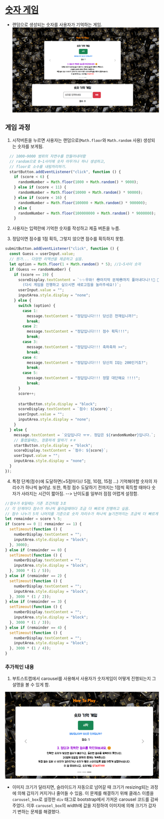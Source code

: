 # [숫자 게임](https://practicenumbergame.netlify.app/)

- 랜덤으로 생성되는 숫자를 사용자가 기억하는 게임.
  ![숫자게임](image-1.png)

## 게임 과정

1. 시작버튼을 누르면 사용자는 랜덤으로(`Math.floor`와 `Math.random` 사용) 생성되는 숫자를 보게됨.

```js
  // 1000~9000 범위의 자연수를 만들어내야함
  // random으로 0~1사이에 숫자 아무거나 하나 생성하고,
  // floor로 소수를 내림처리하기.
  startButton.addEventListener("click", function () {
    if (score < 6) {
      randomNumber = Math.floor(1000 + Math.random() * 9000);
    } else if (score < 11) {
      randomNumber = Math.floor(10000 + Math.random() * 90000);
    } else if (score < 16) {
      randomNumber = Math.floor(100000 + Math.random() * 900000);
    } else {
      randomNumber = Math.floor(100000000 + Math.random() * 9000000);
    }
```

2.  사용자는 입력란에 기억한 숫자를 작성하고 제출 버튼을 누름.

3.  정답이면 점수를 1점 획득, 그렇지 않으면 점수를 획득하지 못함.

```js
submitButton.addEventListener("click", function () {
  const Guess = userInput.value;
  // 뭔가... 다양한 리액션을 제공하고 싶음.
  let option = Math.floor(1 + Math.random() * 5); //1~5사이 숫자
  if (Guess == randomNumber) {
    if (score == 19) {
      scoreDisplay.textContent = `✨✨우와! 😎마지막 문제😎까지 풀어내다니!!🎉 🤩🎈🎉축하합니다!!🎈🎉🤩 
        (다시 게임을 진행하고 싶으시면 새로고침을 눌러주세요!)`;
      userInput.value = "";
      inputArea.style.display = "none";
    } else {
      switch (option) {
        case 1:
          message.textContent = "정답입니다!!! 당신은 천재입니까?";
          break;
        case 2:
          message.textContent = "정답입니다!!! 점수 획득!!!";
          break;
        case 3:
          message.textContent = "정답입니다!!! 축하축하 ><";
          break;
        case 4:
          message.textContent = "정답입니다!!! 당신의 IQ는 200인거죠?";
          break;
        case 5:
          message.textContent = "정답입니다!!! 정말 대단해요 !!!!";
          break;
      }
      score++;

      startButton.style.display = "block";
      scoreDisplay.textContent = `점수: ${score}`;
      userInput.value = "";
      inputArea.style.display = "none";
    }
  } else {
    message.textContent = `오답입니다 ㅠㅠ. 정답은 ${randomNumber}입니다.`;
    // 틀렸을떄는, 정중하게 말하기 ㅎㅎ
    startButton.style.display = "block";
    scoreDisplay.textContent = `점수: ${score}`;
    userInput.value = "";
    inputArea.style.display = "none";
  }
});
```

4. 특정 단계(점수)에 도달하면(+5점마다// 5점, 10점, 15점 ...) 기억해야할 숫자의 자리수가 하나씩 늘어남. 또한, 특정 점수 도달하기 전까지는 1점씩 획득할 때마다 숫자가 사라지는 시간이 짧아짐. --> 난이도를 일부러 점점 어렵게 설정함.

```js
//점수가 0일때는 기존 조건처럼 3초
// 각 단계마다 점수가 하나씩 올라갈때마다 조금 더 빠르게 진행하고 싶음.
// 점수 나누기 5의 나머지를 기준으로 숫자 자리수가 하나씩 늘기전까지는 조금씩 더 빠르게 만들었음
let remainder = score % 5;
if (score == 0 || remainder == 1) {
  setTimeout(function () {
    numberDisplay.textContent = "";
    inputArea.style.display = "block";
  }, 3000);
} else if (remainder == 0) {
  setTimeout(function () {
    numberDisplay.textContent = "";
    inputArea.style.display = "block";
  }, 3000 * (1 / 5));
} else if (remainder == 2) {
  setTimeout(function () {
    numberDisplay.textContent = "";
    inputArea.style.display = "block";
  }, 3000 * (1 / 2));
} else if (remainder == 3) {
  setTimeout(function () {
    numberDisplay.textContent = "";
    inputArea.style.display = "block";
  }, 3000 * (1 / 3));
} else if (remainder == 4) {
  setTimeout(function () {
    numberDisplay.textContent = "";
    inputArea.style.display = "block";
  }, 3000 * (1 / 4));
}
```

### 추가적인 내용

1. 부트스트랩에서 carousel를 사용해서 사용자가 숫자게임이 어떻게 진행되는지 그 설명을 볼 수 있게 함.

![숫자기억게임 설명문](image.png)

- 이미지 크기가 달라지면, 슬라이드가 자동으로 넘어갈 때 크기가 resizing되는 과정에 의해 갑자기 커지거나 줄어들 수 있음. 이 문제를 해결하기 위해 클래스 이름을 `carousel_box`로 설정한 `div` 태그로 bootstrap에서 가져온 carousel 코드를 감싸주었다. 이후 `carousel_box`의 width에 값을 지정하여 이미지에 의해 크기가 갑자기 변하는 문제를 해결했다.
